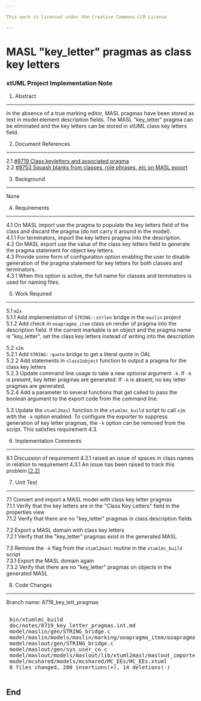 ```yaml
---

This work is licensed under the Creative Commons CC0 License

---
```


# MASL "key_letter" pragmas as class key letters
### xtUML Project Implementation Note

1. Abstract
-----------
In the absence of a true marking editor, MASL pragmas have been stored as text
in model element description fields. The MASL "key_letter" pragma can be
eliminated and the key letters can be stored in xtUML class key letters field.

2. Document References
----------------------
<a id=2.1></a>2.1 [#8719 Class keyletters and associated pragma](https://support.onefact.net/issues/8719)  
<a id=2.2></a>2.2 [#8753 Squash blanks from classes, role phrases, etc on MASL export](https://support.onefact.net/issues/8753)  

3. Background
-------------
None

4. Requirements
---------------

4.1 On MASL import use the pragma to populate the key letters field of the
class and discard the pragma (do not carry it around in the model).  
4.1.1 For terminators, import the key letters pragma into the description.  
4.2 On MASL export use the value of the class key letters field to generate the
pragma statement for object key letters.  
4.3 Provide some form of configuration option enabling the user to disable
generation of the pragma statement for key letters for both classes and
terminators.  
4.3.1 When this option is active, the full name for classes and terminators is
used for naming files.  

5. Work Required
----------------
5.1 `m2x`  
5.1.1 Add implementation of `STRING::strlen` bridge in the `maslin` project  
5.1.2 Add check in `ooapragma_item` class on render of pragma into the
description field. If the current markable is an object and the pragma name is
"key_letter", set the class key letters instead of writing into the description  

5.2 `x2m`  
5.2.1 Add `STRING::quote` bridge to get a literal quote in OAL  
5.2.2 Add statements in `class2object` function to output a pragma for the class
key letters  
5.2.3 Update command line usage to take a new optional argument `-k`. If `-k` is
present, key letter pragmas are generated. If `-k` is absent, no key letter
pragmas are generated.  
5.2.4 Add a parameter to several functions that get called to pass the boolean
argument to the export code from the command line.  

5.3 Update the `xtuml2masl` function in the `xtumlmc_build` script to call
`x2m` with the `-k` option enabled. To configure the exporter to suppress
generation of key letter pragmas, the `-k` option can be removed from the
script. This satisfies requirement 4.3.

6. Implementation Comments
--------------------------

6.1 Discussion of requirement 4.3.1 raised an issue of spaces in class names in
relation to requirement 4.3.1 An issue has been raised to track this problem
[[2.2]](#2.2)

7. Unit Test
------------
7.1 Convert and import a MASL model with class key letter pragmas  
7.1.1 Verify that the key letters are in the "Class Key Letters" field in the
properties view  
7.1.2 Verify that there are no "key_letter" pragmas in class description fields  

7.2 Export a MASL domain with class key letters  
7.2.1 Verify that the "key_letter" pragmas exist in the generated MASL  

7.3 Remove the `-k` flag from the `xtuml2masl` routine in the `xtumlmc_build`
script  
7.3.1 Export the MASL domain again  
7.3.2 Verify that there are no "key_letter" pragmas on objects in the generated
MASL  

8. Code Changes
---------------
Branch name: 8719_key_lett_pragmas

<pre>

 bin/xtumlmc_build                                                                   |   2 +-
 doc/notes/8719_key_letter_pragmas.int.md                                            | 104 ++++++++++++++++++++++++++++++++++++++++++++++++++++++++++++++++++++++
 model/maslin/gen/STRING_bridge.c                                                    |   4 ++-
 model/maslin/models/maslin/marking/ooapragma_item/ooapragma_item.xtuml              |  23 ++++++++++++++--
 model/maslout/gen/STRING_bridge.c                                                   |  13 +++++++++
 model/maslout/gen/sys_user_co.c                                                     |  10 +++++--
 model/maslout/models/maslout/lib/xtuml2masl/maslout_imported/maslout_imported.xtuml | 128 ++++++++++++++++++++++++++++++++++++++++++++++++++++++++++++++++++++++++++++++++++----
 model/mcshared/models/mcshared/MC_EEs/MC_EEs.xtuml                                  |  10 +++++++
 8 files changed, 280 insertions(+), 14 deletions(-)

</pre>

End
---

